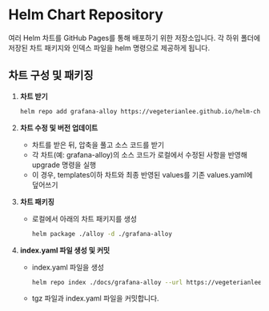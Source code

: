# Helm Chart Repository
여러 Helm 차트를 GitHub Pages를 통해 배포하기 위한 저장소입니다.
각 하위 폴더에 저장된 차트 패키지와 인덱스 파일을 helm 명령으로 제공하게 됩니다.

## 차트 구성 및 패키징
1. **차트 받기**
   ```bash
   helm repo add grafana-alloy https://vegeterianlee.github.io/helm-chart-repo/grafana-alloy
   
2. **차트 수정 및 버전 업데이트**  
   - 차트를 받은 뒤, 압축을 풀고 소스 코드를 받기
   - 각 차트(예: grafana-alloy)의 소스 코드가 로컬에서 수정된 사항을 반영해 upgrade 명령을 실행
   - 이 경우, templates이하 차트와 최종 반영된 values를 기존 values.yaml에 덮어쓰기

3. **차트 패키징**  
   - 로컬에서 아래의 차트 패키지를 생성
      ```bash
      helm package ./alloy -d ./grafana-alloy

4. **index.yaml 파일 생성 및 커밋**
   - index.yaml 파일을 생성
      ``` bash
      helm repo index ./docs/grafana-alloy --url https://vegeterianlee.github.io/helm-chart-repo/grafana-alloy
      ```
   - tgz 파일과 index.yaml 파일을 커밋합니다.
